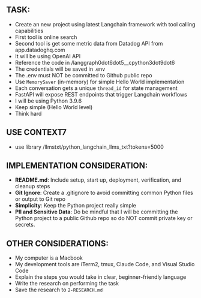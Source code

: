 ## TASK:
- Create an new project using latest Langchain framework with tool calling capabilities
- First tool is online search
- Second tool is get some metric data from Datadog API from app.datadoghq.com
- It will be using OpenAI API
- Reference the code in /langgraph0dot6dot5__cpython3dot9dot6
- The credentials will be saved in .env
- The .env must NOT be committed to Github public repo
- Use `MemorySaver` (in-memory) for simple Hello World implementation
- Each conversation gets a unique `thread_id` for state management
- FastAPI will expose REST endpoints that trigger Langchain workflows
- I will be using Python 3.9.6
- Keep simple (Hello World level)
- Think hard

## USE CONTEXT7
<!-- - use library /llmstxt/langchain-ai_github_io-langgraph-llms.txt
- use library /context7/playwright_dev-python
- use library /microsoft/playwright-python for end-to-end testing
- use library /context7/fastapi_tiangolo
- use library /context7/platform_openai
- use library /context7/python_langchain-langgraph
- use library /context7/python_langchain
- use library /datadog/datadog-api-client-python -->
- use library /llmstxt/python_langchain_llms_txt?tokens=5000

## IMPLEMENTATION CONSIDERATION:
- **README.md**: Include setup, start up, deployment, verification, and cleanup steps
- **Git Ignore**: Create a .gitignore to avoid committing common Python files or output to Git repo
- **Simplicity**: Keep the Python project really simple
- **PII and Sensitive Data**: Do be mindful that I will be committing the Python project to a public Github repo so do NOT commit private key or secrets.

## OTHER CONSIDERATIONS:
- My computer is a Macbook
- My development tools are iTerm2, tmux, Claude Code, and Visual Studio Code
- Explain the steps you would take in clear, beginner-friendly language
- Write the research on performing the task
- Save the research to `2-RESEARCH.md`